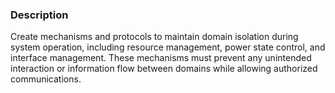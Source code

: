 ### Description

Create mechanisms and protocols to maintain domain isolation during system operation, including resource management, power state control, and interface management. These mechanisms must prevent any unintended interaction or information flow between domains while allowing authorized communications.
